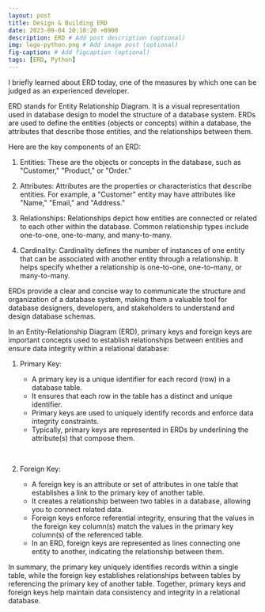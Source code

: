 ```yaml
---
layout: post
title: Design & Building ERD
date: 2023-09-04 20:10:20 +0900
description: ERD # Add post description (optional)
img: logo-python.png # Add image post (optional)
fig-caption: # Add figcaption (optional)
tags: [ERD, Python]
---
```


I briefly learned about ERD today, one of the measures by which one can be judged as an experienced developer.   

ERD stands for Entity Relationship Diagram. It is a visual representation used in database design to model the structure of a database system. ERDs are used to define the entities (objects or concepts) within a database, the attributes that describe those entities, and the relationships between them.

Here are the key components of an ERD:

1. Entities: These are the objects or concepts in the database, such as "Customer," "Product," or "Order."

2. Attributes: Attributes are the properties or characteristics that describe entities. For example, a "Customer" entity may have attributes like "Name," "Email," and "Address."

3. Relationships: Relationships depict how entities are connected or related to each other within the database. Common relationship types include one-to-one, one-to-many, and many-to-many.

4. Cardinality: Cardinality defines the number of instances of one entity that can be associated with another entity through a relationship. It helps specify whether a relationship is one-to-one, one-to-many, or many-to-many.

ERDs provide a clear and concise way to communicate the structure and organization of a database system, making them a valuable tool for database designers, developers, and stakeholders to understand and design database schemas.

In an Entity-Relationship Diagram (ERD), primary keys and foreign keys are important concepts used to establish relationships between entities and ensure data integrity within a relational database:

1. Primary Key:

    - A primary key is a unique identifier for each record (row) in a database table.
    - It ensures that each row in the table has a distinct and unique identifier.
    - Primary keys are used to uniquely identify records and enforce data integrity constraints.
    - Typically, primary keys are represented in ERDs by underlining the attribute(s) that compose them.   
</br>

2. Foreign Key:

    - A foreign key is an attribute or set of attributes in one table that establishes a link to the primary key of another table.
    - It creates a relationship between two tables in a database, allowing you to connect related data.
    - Foreign keys enforce referential integrity, ensuring that the values in the foreign key column(s) match the values in the primary key column(s) of the referenced table.
    - In an ERD, foreign keys are represented as lines connecting one entity to another, indicating the relationship between them.


In summary, the primary key uniquely identifies records within a single table, while the foreign key establishes relationships between tables by referencing the primary key of another table. Together, primary keys and foreign keys help maintain data consistency and integrity in a relational database.